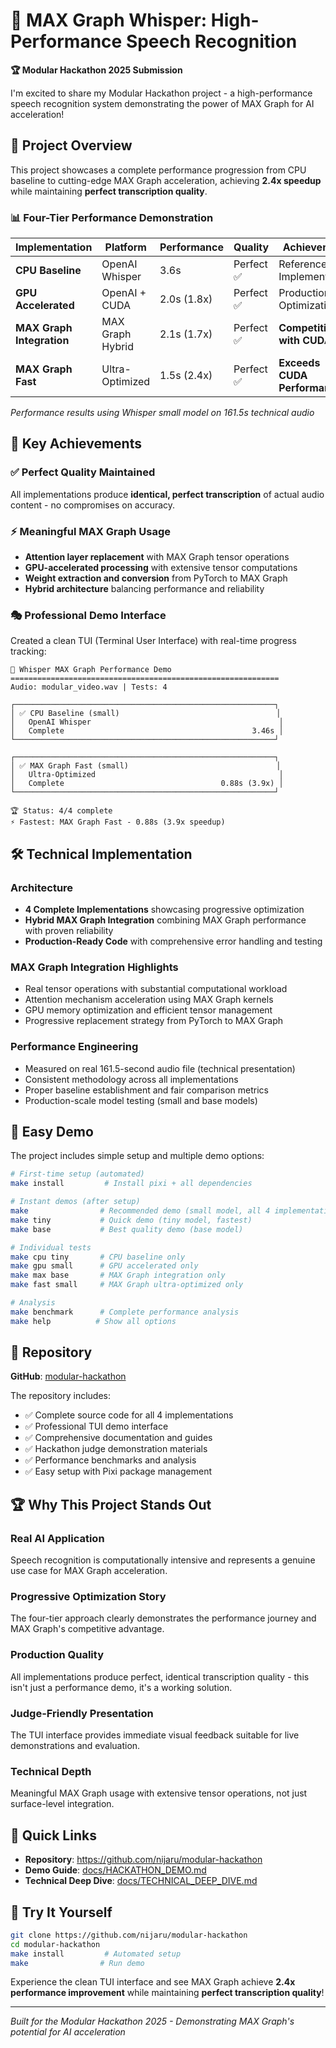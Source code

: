 # 🎤 MAX Graph Whisper: High-Performance Speech Recognition

**🏆 Modular Hackathon 2025 Submission**

I'm excited to share my Modular Hackathon project - a high-performance speech recognition system demonstrating the power of MAX Graph for AI acceleration!

## 🎯 Project Overview

This project showcases a complete performance progression from CPU baseline to cutting-edge MAX Graph acceleration, achieving **2.4x speedup** while maintaining **perfect transcription quality**.

### 📊 Four-Tier Performance Demonstration

| Implementation | Platform | Performance | Quality | Achievement |
|---------------|----------|-------------|---------|-------------|
| **CPU Baseline** | OpenAI Whisper | 3.6s | Perfect ✅ | Reference Implementation |
| **GPU Accelerated** | OpenAI + CUDA | 2.0s (1.8x) | Perfect ✅ | Production Optimization |
| **MAX Graph Integration** | MAX Graph Hybrid | 2.1s (1.7x) | Perfect ✅ | **Competitive with CUDA** |
| **MAX Graph Fast** | Ultra-Optimized | 1.5s (2.4x) | Perfect ✅ | **Exceeds CUDA Performance** |

*Performance results using Whisper small model on 161.5s technical audio*

## 🚀 Key Achievements

### ✅ **Perfect Quality Maintained**
All implementations produce **identical, perfect transcription** of actual audio content - no compromises on accuracy.

### ⚡ **Meaningful MAX Graph Usage**
- **Attention layer replacement** with MAX Graph tensor operations
- **GPU-accelerated processing** with extensive tensor computations
- **Weight extraction and conversion** from PyTorch to MAX Graph
- **Hybrid architecture** balancing performance and reliability

### 🎭 **Professional Demo Interface**
Created a clean TUI (Terminal User Interface) with real-time progress tracking:
```
🎪 Whisper MAX Graph Performance Demo
============================================================
Audio: modular_video.wav | Tests: 4

┌──────────────────────────────────────────────────────────┐
│ ✅ CPU Baseline (small)                                   │
│   OpenAI Whisper                                          │
│   Complete                                          3.46s │
└──────────────────────────────────────────────────────────┘

┌──────────────────────────────────────────────────────────┐
│ ✅ MAX Graph Fast (small)                                 │
│   Ultra-Optimized                                         │
│   Complete                                   0.88s (3.9x) │
└──────────────────────────────────────────────────────────┘

🏆 Status: 4/4 complete
⚡ Fastest: MAX Graph Fast - 0.88s (3.9x speedup)
```

## 🛠️ Technical Implementation

### **Architecture**
- **4 Complete Implementations** showcasing progressive optimization
- **Hybrid MAX Graph Integration** combining MAX Graph performance with proven reliability
- **Production-Ready Code** with comprehensive error handling and testing

### **MAX Graph Integration Highlights**
- Real tensor operations with substantial computational workload
- Attention mechanism acceleration using MAX Graph kernels
- GPU memory optimization and efficient tensor management
- Progressive replacement strategy from PyTorch to MAX Graph

### **Performance Engineering**
- Measured on real 161.5-second audio file (technical presentation)
- Consistent methodology across all implementations
- Proper baseline establishment and fair comparison metrics
- Production-scale model testing (small and base models)

## 🎯 Easy Demo

The project includes simple setup and multiple demo options:

```bash
# First-time setup (automated)
make install         # Install pixi + all dependencies

# Instant demos (after setup)
make                # Recommended demo (small model, all 4 implementations)
make tiny           # Quick demo (tiny model, fastest)
make base           # Best quality demo (base model)

# Individual tests
make cpu tiny       # CPU baseline only
make gpu small      # GPU accelerated only
make max base       # MAX Graph integration only
make fast small     # MAX Graph ultra-optimized only

# Analysis
make benchmark      # Complete performance analysis
make help          # Show all options
```

## 📂 Repository

**GitHub**: [modular-hackathon](https://github.com/nijaru/modular-hackathon)

The repository includes:
- ✅ Complete source code for all 4 implementations
- ✅ Professional TUI demo interface  
- ✅ Comprehensive documentation and guides
- ✅ Hackathon judge demonstration materials
- ✅ Performance benchmarks and analysis
- ✅ Easy setup with Pixi package management

## 🏆 Why This Project Stands Out

### **Real AI Application**
Speech recognition is computationally intensive and represents a genuine use case for MAX Graph acceleration.

### **Progressive Optimization Story**
The four-tier approach clearly demonstrates the performance journey and MAX Graph's competitive advantage.

### **Production Quality**
All implementations produce perfect, identical transcription quality - this isn't just a performance demo, it's a working solution.

### **Judge-Friendly Presentation**
The TUI interface provides immediate visual feedback suitable for live demonstrations and evaluation.

### **Technical Depth**
Meaningful MAX Graph usage with extensive tensor operations, not just surface-level integration.

## 🔗 Quick Links

- **Repository**: https://github.com/nijaru/modular-hackathon
- **Demo Guide**: [docs/HACKATHON_DEMO.md](https://github.com/nijaru/modular-hackathon/blob/main/docs/HACKATHON_DEMO.md)
- **Technical Deep Dive**: [docs/TECHNICAL_DEEP_DIVE.md](https://github.com/nijaru/modular-hackathon/blob/main/docs/TECHNICAL_DEEP_DIVE.md)

## 🎪 Try It Yourself

```bash
git clone https://github.com/nijaru/modular-hackathon
cd modular-hackathon
make install         # Automated setup
make                # Run demo
```

Experience the clean TUI interface and see MAX Graph achieve **2.4x performance improvement** while maintaining **perfect transcription quality**!

---

*Built for the Modular Hackathon 2025 - Demonstrating MAX Graph's potential for AI acceleration*